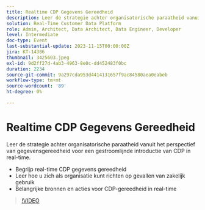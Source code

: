 ```yaml
---
title: Realtime CDP Gegevens Gereedheid
description: Leer de strategie achter organisatorische paraatheid vanuit het oogpunt van gereedheid voor gegevens voor een gestroomlijnde real-time CDP-introductie. Begrijp real-time CDP-gegevensgereedheid & leer hoe u zich kunt richten op gevallen van zakelijk gebruik als organisatieBelangrijke bronnen en acties voor real-time CDP-gereedheid
solution: Real-Time Customer Data Platform
role: Admin, Architect, Data Architect, Data Engineer, Developer
level: Intermediate
doc-type: Event
last-substantial-update: 2023-11-15T00:00:00Z
jira: KT-14386
thumbnail: 3425603.jpeg
exl-id: 9d2ff27d-4ab3-4963-8e0c-dd452483f0bc
duration: 2234
source-git-commit: 9a297cda953d4414131657f9ac84580aea0eabeb
workflow-type: tm+mt
source-wordcount: '89'
ht-degree: 0%

---
```


# Realtime CDP Gegevens Gereedheid

Leer de strategie achter organisatorische paraatheid vanuit het perspectief van gegevensgereedheid voor een gestroomlijnde introductie van CDP in real-time.

* Begrijp real-time CDP gegevens gereedheid
* Leer hoe u zich als organisatie kunt richten op gevallen van zakelijk gebruik
* Belangrijke bronnen en acties voor CDP-gereedheid in real-time

>[!VIDEO](https://video.tv.adobe.com/v/3457069/?learn=on&captions=dut)
